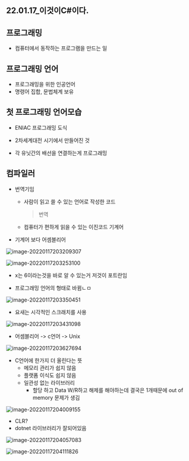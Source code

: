 ## 22.01.17_이것이C#이다.

## 프로그래밍

- 컴퓨터에서 동작하는 프로그램을 만드는 일

## 프로그래밍 언어

- 프로그래밍을 위한 인공언어
- 명령어 집합, 문법체계 보유

## 첫 프로그래밍 언어모습

- ENIAC 프로그래밍 도식
- 2차세계대전 시기에서 만들어진 것

- 각 유닛간의 배선을 연결하는게 프로그래밍

## 컴파일러

- 번역기임

  - 사람이 읽고 쓸 수 있는 언어로 작성한 코드

    > 번역

  - 컴퓨터가 편하게 읽을 수 있는 이진코드 기계어

- 기계어 보다 어셈블리어

![image-20220117203209307](22.01.17_이것이C#이다.assets/image-20220117203209307.png)

![image-20220117203253100](22.01.17_이것이C#이다.assets/image-20220117203253100.png)

- x는 6이라는것을 바로 알 수 있는거 저것이 포트란임

- 프로그래밍 언어의 형태로 바뀜ㄴㅁ

![image-20220117203350451](22.01.17_이것이C#이다.assets/image-20220117203350451.png)

- 요새는 시각적인 스크래치를 사용

![image-20220117203431098](22.01.17_이것이C#이다.assets/image-20220117203431098.png)

- 어셈블리어 -> c언어  -> Unix

![image-20220117203627694](22.01.17_이것이C#이다.assets/image-20220117203627694.png)

- C언어에 한가지 더 올린다는 뜻
  - 메모리 관리가 쉽지 않음
  - 플랫폼 이식도 쉽지 않음
  - 일관성 없는 라이브러리
    -  할당 하고 Data W/R하고 해제를 해야하는데 결국은 1개때문에 out of memory 문제가 생김

![image-20220117204009155](22.01.17_이것이C#이다.assets/image-20220117204009155.png)

- CLR?
- dotnet 라이브러리가 잘되어있음

![image-20220117204057083](22.01.17_이것이C#이다.assets/image-20220117204057083.png)

![image-20220117204111826](22.01.17_이것이C#이다.assets/image-20220117204111826.png)
